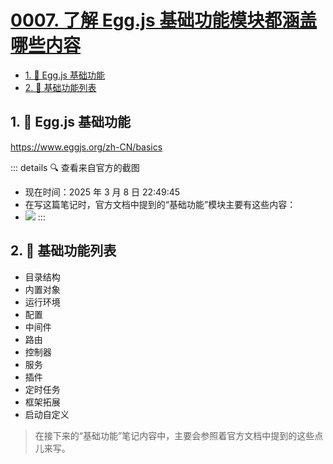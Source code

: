 # [0007. 了解 Egg.js 基础功能模块都涵盖哪些内容](https://github.com/Tdahuyou/TNotes.egg/tree/main/notes/0007.%20%E4%BA%86%E8%A7%A3%20Egg.js%20%E5%9F%BA%E7%A1%80%E5%8A%9F%E8%83%BD%E6%A8%A1%E5%9D%97%E9%83%BD%E6%B6%B5%E7%9B%96%E5%93%AA%E4%BA%9B%E5%86%85%E5%AE%B9)

<!-- region:toc -->

- [1. 🔗 Egg.js 基础功能](#1--eggjs-基础功能)
- [2. 📒 基础功能列表](#2--基础功能列表)

<!-- endregion:toc -->

## 1. 🔗 Egg.js 基础功能

https://www.eggjs.org/zh-CN/basics

::: details 🔍 查看来自官方的截图
- 现在时间：2025 年 3 月 8 日 22:49:45
- 在写这篇笔记时，官方文档中提到的“基础功能”模块主要有这些内容：
- ![](https://cdn.jsdelivr.net/gh/Tdahuyou/imgs@main/2025-03-08-22-49-40.png)
:::

## 2. 📒 基础功能列表

- 目录结构
- 内置对象
- 运行环境
- 配置
- 中间件
- 路由
- 控制器
- 服务
- 插件
- 定时任务
- 框架拓展
- 启动自定义

> 在接下来的“基础功能”笔记内容中，主要会参照着官方文档中提到的这些点儿来写。

